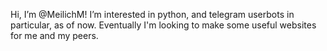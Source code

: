 Hi, I’m @MeilichM! I’m interested in python, and telegram userbots in particular, as of now. Eventually I'm looking to make some useful websites for me and my peers.
